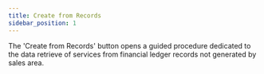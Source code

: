 ```yaml
---
title: Create from Records
sidebar_position: 1
---
```


The 'Create from Records' button opens a guided procedure dedicated to the data retrieve of services from financial ledger records not generated by sales area.






